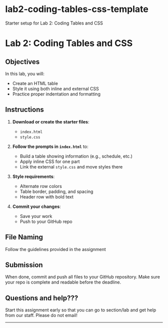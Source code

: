 # lab2-coding-tables-css-template
Starter setup for Lab 2: Coding Tables and CSS
# Lab 2: Coding Tables and CSS

## Objectives
In this lab, you will:
- Create an HTML table
- Style it using both inline and external CSS
- Practice proper indentation and formatting

## Instructions
1. **Download or create the starter files**:
   - `index.html`
   - `style.css`

2. **Follow the prompts in `index.html`** to:
   - Build a table showing information (e.g., schedule, etc.)
   - Apply inline CSS for one part
   - Link the external `style.css` and move styles there

3. **Style requirements**:
   - Alternate row colors
   - Table border, padding, and spacing
   - Header row with bold text

4. **Commit your changes**:
   - Save your work
   - Push to your GitHub repo

## File Naming
Follow the guidelines provided in the assignment

## Submission
When done, commit and push all files to your GitHub repository. Make sure your repo is complete and readable before the deadline.

## Questions and help??? 
Start this assignment early so that you can go to section/lab and get help from our staff. Please do not email!

---

